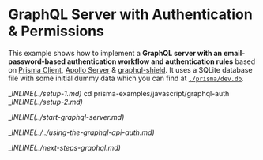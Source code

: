 # GraphQL Server with Authentication & Permissions

This example shows how to implement a **GraphQL server with an email-password-based authentication workflow and authentication rules** based on [Prisma Client](https://www.prisma.io/docs/concepts/components/prisma-client), [Apollo Server](https://www.apollographql.com/docs/apollo-server) & [graphql-shield](https://github.com/maticzav/graphql-shield). It uses a SQLite database file with some initial dummy data which you can find at [`./prisma/dev.db`](./prisma/dev.db).

__INLINE(../_setup-1.md)__
cd prisma-examples/javascript/graphql-auth
__INLINE(../_setup-2.md)__

__INLINE(../_start-graphql-server.md)__

__INLINE(../../_using-the-graphql-api-auth.md)__

__INLINE(../_next-steps-graphql.md)__

